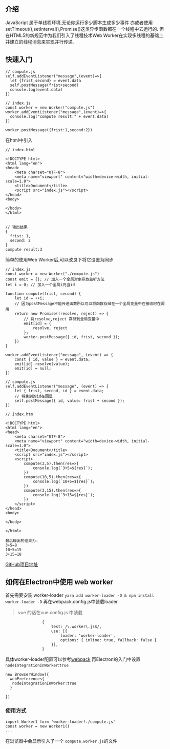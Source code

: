 ## 介绍
JavaScript 属于单线程环境,无论你运行多少脚本生成多少事件 亦或者使用setTimeout(),setInterval(),Promise()这类异步函数都在一个线程中去运行的.
但在HTML5的新规范中为我们引入了线程技术Web Worker在实现多线程的基础上并建立的线程消息来实现并行传递.
## 快速入门

```
// compute.js
self.addEventListener("message",(event)=>{
  let {frist,second} = event.data
  self.postMessage(frist+second)
  console.log(event.data)
})
```

```
// index.js
const worker = new Worker("compute.js")
worker.addEventListener("message",(event)=>{
  console.log("compute result:" + event.data)
})

worker.postMessage({frist:1,second:2})
```
在html中引入
```
// index.html

<!DOCTYPE html>
<html lang="en">
<head>
    <meta charset="UTF-8">
    <meta name="viewport" content="width=device-width, initial-scale=1.0">
    <title>Document</title>
    <script src="index.js"></script>
</head>
<body>
    
</body>
</html>


// 输出结果
{
  frist: 1,
  second: 2
}
compute result:3
```
简单的使用Web Worker后,可以改良下将它设置为同步
```
// index.js
const worker = new Worker("./compute.js")
const emit = {}; // 加入一个全局对象存放监听方法
let i = 0; // 加入一个全局i充当id

function compute(frist, second) {
    let id = ++i;
    // 因为postMessage不能传递函数所以可以将函数存储在一个全局变量中在接收时在调用
    return new Promise((resolve, reject) => {
        // 将resolve,reject 存储到全局变量中
        emit[id] = {
            resolve, reject
        };
        worker.postMessage({ id, frist, second });
    })
}

worker.addEventListener("message", (event) => {
    const { id, value } = event.data;
    emit[id].resolve(value);
    emit[id] = null;
})

```

```
// compute.js
self.addEventListener("message", (event) => {
    let { frist, second, id } = event.data;
    // 将拿到的id在回显
    self.postMessage({ id, value: frist + second });
})

```
```
// index.htm

<!DOCTYPE html>
<html lang="en">
<head>
    <meta charset="UTF-8">
    <meta name="viewport" content="width=device-width, initial-scale=1.0">
    <title>Document</title>
    <script src="index.js"></script>
    <script>
        compute(3,5).then(res=>{
            console.log(`3+5=${res}`);
        })
        compute(10,5).then(res=>{
            console.log(`10+5=${res}`);
        })
        compute(3,15).then(res=>{
            console.log(`3+15=${res}`);
        })
    </script>
</head>
<body>
    
</body>

</html>

最后输出的结果为:
3+5=8
10+5=15
3+15=18
```
[GitHub项目地址](https://github.com/a941909105/worker-exemple)

## 如何在Electron中使用 web worker
首先需要安装 worker-loader `yarn add worker-loader -D & npm install worker-loader -D`
再在webpack.config.js中装载loader
> vue 的话在vue.config.js 中装载
```
                {
                    test: /\.worker\.js$/,
                    use: [{
                        loader: 'worker-loader',
                        options: { inline: true, fallback: false }
                    }],
                }
```
具体worker-loader配置可以参考[webpack](https://www.webpackjs.com/loaders/worker-loader/)
再Electron的入门中设置`nodeIntegrationInWorker`:`true`
```
new BrowserWindow({
  webPreferences{
   nodeIntegrationInWorker:true
  }

})
```
### 使用方式
```
import Worker1 form 'worker-loader!./compute.js'
const worker = new Worker1()
...
```
在浏览器中会显示引入了一个 `compute.worker.js`的文件
